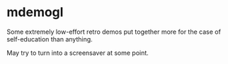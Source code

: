 # mdemogl

Some extremely low-effort retro demos put together more for the case of self-education than anything.

May try to turn into a screensaver at some point.

